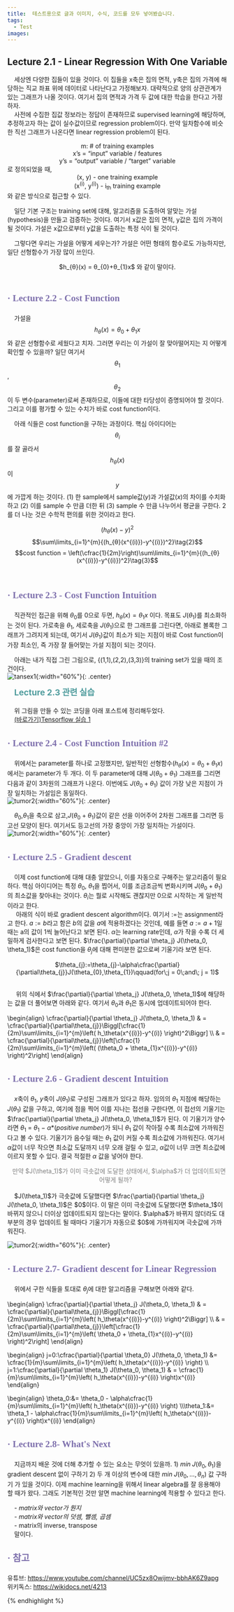 ```yaml
---
title:  테스트용으로 글과 이미지, 수식, 코드를 모두 넣어봤습니다.
tags:
  - Test
images:
---
```


## **Lecture 2.1 - Linear Regression With One Variable**

&nbsp;&nbsp;&nbsp;&nbsp;세상엔 다양한 집들이 있을 것이다. 이 집들을 x축은 집의 면적, y축은 집의 가격에 해당하는 직교 좌표 위에 데이터로 나타난다고 가정해보자. 대략적으로 양의 상관관계가 있는 그래프가 나올 것이다. 여기서 집의 면적과 가격 두 값에 대한 학습을 한다고 가정하자.<br>
&nbsp;&nbsp;&nbsp;&nbsp;사전에 수집한 집값 정보라는 정답이 존재하므로 supervised learning에 해당하며, 추정하고자 하는 값이 실수값이므로 regression problem이다. 만약 일차함수에 비슷한 직선 그래프가 나온다면 linear regression problem이 된다.

<center>m: # of training examples</center>
<center>x’s = “input” variable / features</center>
<center>y’s = “output” variable / “target” variable</center>
로 정의되었을 때,

<center>(x, y) - one training example<br></center>
<center>(x<sup>(i)</sup>, y<sup>(i)</sup>) - i<sub>th</sub> training example</center>
와 같은 방식으로 접근할 수 있다.

&nbsp;&nbsp;&nbsp;&nbsp;일단 기본 구조는 training set에 대해, 알고리즘을 도출하여 알맞는 가설(hypothesis)을 만들고 검증하는 것이다. 여기서 x값은 집의 면적, y값은 집의 가격이 될 것이다. 가설은 x값으로부터 y값을 도출하는 특정 식이 될 것이다.

&nbsp;&nbsp;&nbsp;&nbsp;그렇다면 우리는 가설을 어떻게 세우는가? 가설은 어떤 형태의 함수로도 가능하지만, 일단 선형함수가 가장 많이 쓰인다.<br>
<center>$h_{θ}(x) = θ_{0}+θ_{1}x$ 와 같이 말이다.</center><br>

## <span style="line-height:160%; color:#7f71ad; font-family: 'Noto Serif KR';">**· Lecture 2.2 - Cost Function**</span>

&nbsp;&nbsp;&nbsp;&nbsp;가설을 $$h_{θ}(x) = θ_{0}+θ_{1}x$$와 같은 선형함수로 세웠다고 치자. 그러면 우리는 이 가설이 잘 맞아떨어지는 지 어떻게 확인할 수 있을까?
일단 여기서 $$θ_{1}$$, $$θ_{2}$$이 두 변수(parameter)로써 존재하므로, 이들에 대한 타당성이 증명되어야 할 것이다. 그리고 이를 평가할 수 있는 수치가 바로 cost function이다.



&nbsp;&nbsp;&nbsp;&nbsp;아래 식들은 cost function을 구하는 과정이다. 핵심 아이디어는 $$θ_{i}$$를 잘 골라서 $$h_{θ}(x)$$이 $$y$$에 가깝게 하는 것이다. $(1)$ 한 sample에서 sample값($y$)과 가설값($x$)의 차이를 수치화하고
 $(2)$ 이를 sample 수 만큼 더한 뒤
 $(3)$ sample 수 만큼 나누어서 평균을 구한다. 2를 더 나눈 것은 수학적 편의를 위한 것이라고 한다.


$$(h_{θ}(x)-y)^2\label{basic01}\tag{1}$$
$$\sum\limits_{i=1}^{m}{(h_{θ}(x^{(i)})-y^{(i)})^2}\tag{2}$$ 
$$cost function = \left(\cfrac{1}{2m}\right)\sum\limits_{i=1}^{m}{(h_{θ}(x^{(i)})-y^{(i)})^2}\tag{3}$$ <br>




## <span style="line-height:160%; color:#7f71ad; font-family: 'Noto Serif KR';">**· Lecture 2.3 - Cost Function Intuition**</span>


&nbsp;&nbsp;&nbsp;&nbsp;직관적인 접근을 위해 $θ_{0}$를 $0$으로 두면, $h_{θ}(x) = θ_{1}x$ 이다. 목표도 $J(θ_{1})$를 최소화하는 것이 된다. 가로축을 $θ_{1}$, 세로축을 $J(θ_{1})$으로 한 그래프를 그린다면, 아래로 볼록한 그래프가 그려지게 되는데,
여기서 $J(θ_{1})$값이 최소가 되는 지점이 바로 Cost function이 가장 최소인, 즉 가장 잘 들어맞는 가설 지점이 되는 것이다.<br>

&nbsp;&nbsp;&nbsp;&nbsp;아래는 내가 직접 그린 그림으로, {(1,1),(2,2),(3,3)}의 training set가 있을 때의 조건이다.<br>
![tansex1](/images/posts/2020-02-27-tensorflow1/tensex1.png){:width="60%"}{: .center}

&nbsp;&nbsp;&nbsp;&nbsp;<span style="line-height:160%; font-size: 19px; color:#519d9e;">**Lecture 2.3 관련 실습**</span>

&nbsp;&nbsp;&nbsp;&nbsp;위 그림을 만들 수 있는 코딩을 아래 포스트에 정리해두었다.<br>
&nbsp;&nbsp;&nbsp;&nbsp;[(바로가기)Tensorflow 실습 1](https://now-man.github.io/posts/tensorflow1/)<br>

## <span style="line-height:160%; color:#7f71ad; font-family: 'Noto Serif KR';">**· Lecture 2.4 - Cost Function Intuition #2**</span>

&nbsp;&nbsp;&nbsp;&nbsp;위에서는 parameter를 하나로 고정했지만, 일반적인 선형함수($h_{θ}(x) = θ_{0}+θ_{1}x$)에서는 parameter가 두 개다. 이 두 parameter에 대해 $J(θ_{0}+θ_{1})$ 그래프를 그리면 다음과 같이 3차원의 그래프가 나온다. 이번에도 $J(θ_{0}+θ_{1})$ 값이 가장 낮은 지점이 가장 일치하는 가설임은 동일하다.<br>
![tumor2](/images/posts/2020-02-27-ai2/cost3d.png){:width="60%"}{: .center}

&nbsp;&nbsp;&nbsp;&nbsp;$θ_{0}$,$θ_{1}$을 축으로 삼고,$J(θ_{0}+θ_{1})$값이 같은 선을 이어주어 2차원 그래프를 그리면 등고선 모양이 된다. 여기서도 등고선의 가장 중앙이 가장 일치하는 가설이다.<br>
![tumor2](/images/posts/2020-02-27-ai2/cost2d.png){:width="60%"}{: .center}


## <span style="line-height:160%; color:#7f71ad; font-family: 'Noto Serif KR';">**· Lecture 2.5 - Gradient descent**</span>

&nbsp;&nbsp;&nbsp;&nbsp;이제 cost function에 대해 대충 알았으니, 이를 자동으로 구해주는 알고리즘이 필요하다.
핵심 아이디어는 특정 $θ_{0}$, $θ_{1}$을 찝어서, 이를 조금조금씩 변화시키며 $J(θ_{0}+θ_{1})$의 최소값을 찾아내는 것이다.
$θ_{i}$는 뭘로 시작해도 괜찮지만 $0$으로 시작하는 게 일반적이라고 한다.<br>
&nbsp;&nbsp;&nbsp;&nbsp; 아래의 식이 바로 gradient descent algorithm이다.
여기서 $:=$는 assignment라고 한다. $a:=b$라고 함은 $b$의 값을 $a$에 적용하겠다는 것인데, 예를 들면 $a:=a+1$일 때는 a의 값이
1씩 늘어난다고 보면 된다. $\alpha$는 learning rate인데, $\alpha$가 작을 수록 더 세밀하게 검사한다고 보면 된다.
$\frac{\partial}{\partial \theta_j} J(\theta_0, \theta_1)$은 cost function을 $\theta_j$에 대해 편미분한 값으로써 기울기라 보면 된다.

<center>$\theta_{j}:=\theta_{j}-\alpha\cfrac{\partial}{\partial\theta_{j}}J(\theta_{0},\theta_{1})\qquad(for\;j = 0\;and\; j = 1)$</center><br>

&nbsp;&nbsp;&nbsp;&nbsp; 위의 식에서 $\frac{\partial}{\partial \theta_j} J(\theta_0, \theta_1)$에 해당하는 값을 더 풀어보면 아래와 같다.
여기서 $\theta_0$과 $\theta_1$은 동시에 업데이트되어야 한다.

\begin{align} \cfrac{\partial}{\partial \theta_j} J(\theta_0, \theta_1) & = \cfrac{\partial}{\partial\theta_{j}}\Biggl[\cfrac{1}{2m}\sum\limits_{i=1}^{m}\left(  h_\theta(x^{(i)})-y^{(i)}  \right)^2\Biggr]
\\\\ & = \cfrac{\partial}{\partial\theta_{j}}\left[\cfrac{1}{2m}\sum\limits_{i=1}^{m}\left(  (\theta_0 + \theta_{1}x^{(i)})-y^{(i)}  \right)^2\\right]
\end{align}
<br>

## <span style="line-height:160%; color:#7f71ad; font-family: 'Noto Serif KR';">**· Lecture 2.6 - Gradient descent Intuition**</span>

&nbsp;&nbsp;&nbsp;&nbsp;$x$축이 $\theta_1$, $y$축이 $J(\theta_1)$로 구성된 그래프가 있다고 하자.
임의의 $\theta_1$ 지점에 해당하는 $J(\theta_1)$ 값을 구하고, 여기에 점을 찍어 이를 지나는 접선을 구한다면,
이 접선의 기울기는 $\frac{\partial}{\partial \theta_j} J(\theta_0, \theta_1)$가 된다.
이 기울기가 양수라면 $\theta_1$ $=$ $\theta_1$ $-$ $\alpha$$*(positive\;number)$가 되니
$\theta_1$ 값이 작아질 수록 최소값에 가까워진다고 볼 수 있다.
기울기가 음수일 때는 $\theta_1$ 값이 커질 수록 최소값에 가까워진다.
여기서 $\alpha$값이 너무 작으면 최소값 도달까지 너무 오래 걸릴 수 있고,
$\alpha$값이 너무 크면 최소값에 이르지 못할 수 있다. 결국 적절한 $\alpha$ 값을 넣어야 한다.

<center><i class="fas fa-quote-left" style="color:#A593E0;"></i>
<span style="color:gray">&nbsp;&nbsp;만약 $J(\theta_1)$가 이미 극솟값에 도달한 상태에서, $\alpha$가 더 업데이트되면 어떻게 될까?&nbsp;&nbsp;</span>
<i class="fas fa-quote-right" style="color:#A593E0;"></i></center>
<br>
&nbsp;&nbsp;&nbsp;&nbsp;$J(\theta_1)$가 극솟값에 도달했다면 $\frac{\partial}{\partial \theta_j} J(\theta_0, \theta_1)$은 $0$이다.
이 말은 이미 극솟값에 도달했다면 $\theta_1$이 바뀌지 않으니 더이상 업데이트되지 않는다는 말이다.
$\alpha$가 바뀌지 않더라도 대부분의 경우 업데이트 될 때마다 기울기가 자동으로 $0$에 가까워지며 극솟값에 가까워진다.

![tumor2](/images/posts/2020-02-27-ai2/localoptima.png){:width="60%"}{: .center}
<br>

## <span style="line-height:160%; color:#7f71ad; font-family: 'Noto Serif KR';">**· Lecture 2.7- Gradient descent for Linear Regression**</span>

&nbsp;&nbsp;&nbsp;&nbsp;위에서 구한 식들을 토대로 $\theta_j$에 대한 알고리즘을 구해보면 아래와 같다.

\begin{align} \cfrac{\partial}{\partial \theta_j} J(\theta_0, \theta_1) & = \cfrac{\partial}{\partial\theta_{j}}\Biggl[\cfrac{1}{2m}\sum\limits_{i=1}^{m}\left(  h_\theta(x^{(i)})-y^{(i)}  \right)^2\Biggr]
\\\\ & = \cfrac{\partial}{\partial\theta_{j}}\left[\cfrac{1}{2m}\sum\limits_{i=1}^{m}\left(  \theta_0 + \theta_{1}x^{(i)}-y^{(i)}  \right)^2\\right]
\end{align}
<br>

\begin{align} j=0:\cfrac{\partial}{\partial \theta_0} J(\theta_0, \theta_1) &= \cfrac{1}{m}\sum\limits_{i=1}^{m}\left(  h_\theta(x^{(i)})-y^{(i)}  \right)
\\\\ j=1:\cfrac{\partial}{\partial \theta_1} J(\theta_0, \theta_1) & = \cfrac{1}{m}\sum\limits_{i=1}^{m}\left(  h_\theta(x^{(i)})-y^{(i)}  \right)x^{(i)}
\end{align}
<br>

\begin{align}
\theta_0:&= \theta_0 - \alpha\cfrac{1}{m}\sum\limits_{i=1}^{m}\left(  h_\theta(x^{(i)})-y^{(i)}  \right)
\\\\\theta_1:&= \theta_1 - \alpha\cfrac{1}{m}\sum\limits_{i=1}^{m}\left(  h_\theta(x^{(i)})-y^{(i)}  \right)x^{(i)}
\end{align}
<br>

## <span style="line-height:160%; color:#7f71ad; font-family: 'Noto Serif KR';">**· Lecture 2.8- What's Next**</span>

&nbsp;&nbsp;&nbsp;&nbsp;지금까지 배운 것에 더해 추가할 수 있는 요소는 무엇이 있을까. 1) $min\;J(\theta_0, \theta_1)$을 gradient descent 없이 구하기
2) 두 개 이상의 변수에 대한 $min\;J(\theta_0, ... , \theta_n)$ 값 구하기 가 있을 것이다. 이제 machine learning을 위해서 linear algebra를 잘 응용해야 할
때가 왔다. 그래도 기본적인 것만 알면 machine learning에 적용할 수 있다고 한다.


&nbsp;&nbsp;&nbsp;&nbsp;*- matrix와 vector가 뭔지*<br>
&nbsp;&nbsp;&nbsp;&nbsp;*- matrix와 vector의 덧셈, 뺄셈, 곱셈<br>
&nbsp;&nbsp;&nbsp;&nbsp;*- matrix의 inverse, transpose<br>
&nbsp;&nbsp;&nbsp;&nbsp;말이다.
<br>

## <span style="line-height:160%; color:#7f71ad; font-family: 'Noto Serif KR';">**· 참고**</span>
유튜브: <https://www.youtube.com/channel/UC5zx8Owijmv-bbhAK6Z9apg><br>
위키독스: <https://wikidocs.net/4213>

<script type="text/x-mathjax-config">
  MathJax.Hub.Config({
    tex2jax: {inlineMath: [['$','$'], ['\\(','\\)']]}
  });
</script>
<script src="//cdn.mathjax.org/mathjax/latest/MathJax.js?config=TeX-AMS-MML_HTMLorMML"></script>

{% endhighlight %}